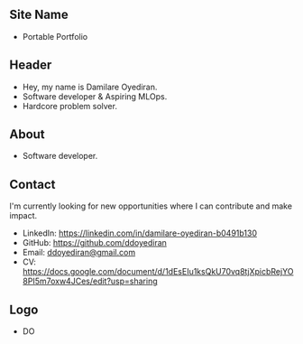 ## Site Name
- Portable Portfolio

## Header
- Hey, my name is Damilare Oyediran.
- Software developer & Aspiring MLOps.
- Hardcore problem solver.

## About
- Software developer.

## Contact
I'm currently looking for new opportunities where I can contribute and make impact.
- LinkedIn: https://linkedin.com/in/damilare-oyediran-b0491b130
- GitHub: https://github.com/ddoyediran
- Email: ddoyediran@gmail.com
- CV: https://docs.google.com/document/d/1dEsEIu1ksQkU70vq8tjXpicbRejYO8PI5m7oxw4JCes/edit?usp=sharing

## Logo
- DO
